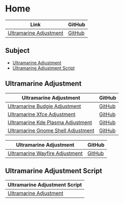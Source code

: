 

# Home

| Link | GitHub |
| ---- | ------ |
| [Ultramarine Adjustment](https://samwhelp.github.io/ultramarine-adjustment/) | [GitHub](https://github.com/samwhelp/ultramarine-adjustment) |




## Subject

* [Ultramarine Adjustment](#ultramarine-adjustment)
* [Ultramarine Adjustment Script](#ultramarine-adjustment-script)



## Ultramarine Adjustment

| Ultramarine Adjustment | GitHub |
| ---------------------- | ------ |
| [Ultramarine Budgie Adjustment](https://samwhelp.github.io/ultramarine-budgie-adjustment/) | [GitHub](https://github.com/samwhelp/ultramarine-budgie-adjustment) |
| [Ultramarine Xfce Adjustment](https://samwhelp.github.io/ultramarine-xfce-adjustment/) | [GitHub](https://github.com/samwhelp/ultramarine-xfce-adjustment) |
| [Ultramarine Kde Plasma Adjustment](https://samwhelp.github.io/ultramarine-kde-plasma-adjustment/) | [GitHub](https://github.com/samwhelp/ultramarine-kde-plasma-adjustment) |
| [Ultramarine Gnome Shell Adjustment](https://samwhelp.github.io/ultramarine-gnome-shell-adjustment/) | [GitHub](https://github.com/samwhelp/ultramarine-gnome-shell-adjustment) |


| Ultramarine Adjustment | GitHub |
| ---------------------- | ------ |
| [Ultramarine Wayfire Adjustment](https://samwhelp.github.io/ultramarine-wayfire-adjustment/) | [GitHub](https://github.com/samwhelp/ultramarine-wayfire-adjustment) |




## Ultramarine Adjustment Script

| Ultramarine Adjustment Script |
| ----------------------------- |
| [Ultramarine Adjustment](https://github.com/samwhelp/ultramarine-adjustment/tree/main/prototype/main) |
